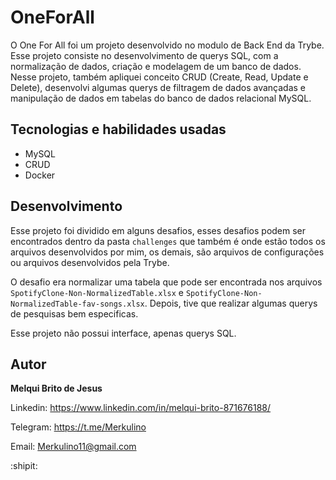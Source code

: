 # OneForAll

O One For All foi um projeto desenvolvido no modulo de Back End da Trybe. Esse projeto consiste no desenvolvimento de querys SQL, com a normalização de dados, criação e modelagem de um banco de dados. Nesse projeto, também apliquei conceito CRUD (Create, Read, Update e Delete), desenvolvi algumas querys de filtragem de dados avançadas e manipulação de dados em tabelas do banco de dados relacional MySQL.


## Tecnologias e habilidades usadas

 - MySQL
 - CRUD
 - Docker
## Desenvolvimento

Esse projeto foi dividido em alguns desafios, esses desafios podem ser encontrados dentro da pasta `challenges` que também é onde estão todos os arquivos desenvolvidos por mim, os demais, são arquivos de configurações ou arquivos desenvolvidos pela Trybe.

O desafio era normalizar uma tabela que pode ser encontrada nos arquivos `SpotifyClone-Non-NormalizedTable.xlsx` e `SpotifyClone-Non-NormalizedTable-fav-songs.xlsx`. Depois, tive que realizar algumas querys de pesquisas bem especificas.

Esse projeto não possui interface, apenas querys SQL.
## Autor

**Melqui Brito de Jesus**

Linkedin: https://www.linkedin.com/in/melqui-brito-871676188/

Telegram: https://t.me/Merkulino

Email: Merkulino11@gmail.com

:shipit: 

